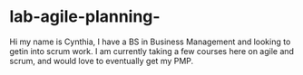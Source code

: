 # lab-agile-planning-
Hi my name is Cynthia, I have a BS in Business Management and looking to getin into scrum work. I am currently taking a few courses here on agile and scrum, and would love to eventually get my PMP. 
